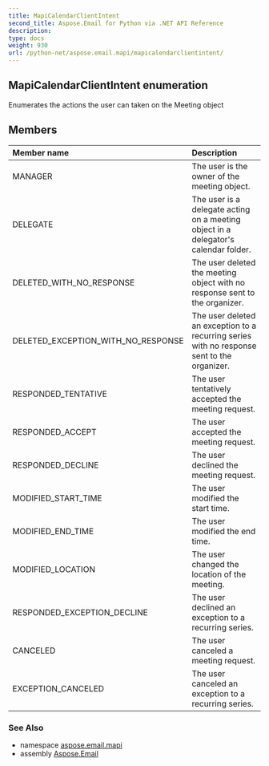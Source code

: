 ```yaml
---
title: MapiCalendarClientIntent
second_title: Aspose.Email for Python via .NET API Reference
description: 
type: docs
weight: 930
url: /python-net/aspose.email.mapi/mapicalendarclientintent/
---
```


## MapiCalendarClientIntent enumeration

Enumerates the actions the user can taken on the Meeting object

## Members
| Member name | Description |
| :- | :- |
|MANAGER|The user is the owner of the meeting object.|
|DELEGATE|The user is a delegate acting on a meeting object in a delegator's calendar folder.|
|DELETED_WITH_NO_RESPONSE|The user deleted the meeting object with no response sent to the organizer.|
|DELETED_EXCEPTION_WITH_NO_RESPONSE|The user deleted an exception to a recurring series with no response sent to the organizer.|
|RESPONDED_TENTATIVE|The user tentatively accepted the meeting request.|
|RESPONDED_ACCEPT|The user accepted the meeting request.|
|RESPONDED_DECLINE|The user declined the meeting request.|
|MODIFIED_START_TIME|The user modified the start time.|
|MODIFIED_END_TIME|The user modified the end time.|
|MODIFIED_LOCATION|The user changed the location of the meeting.|
|RESPONDED_EXCEPTION_DECLINE|The user declined an exception to a recurring series.|
|CANCELED|The user canceled a meeting request.|
|EXCEPTION_CANCELED|The user canceled an exception to a recurring series.|

### See Also

* namespace [aspose.email.mapi](/email/python-net/aspose.email.mapi/)
* assembly [Aspose.Email](/email/python-net/)

